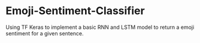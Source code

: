 # Emoji-Sentiment-Classifier
Using TF Keras to implement a basic RNN and LSTM model to return a emoji sentiment for a given sentence.
